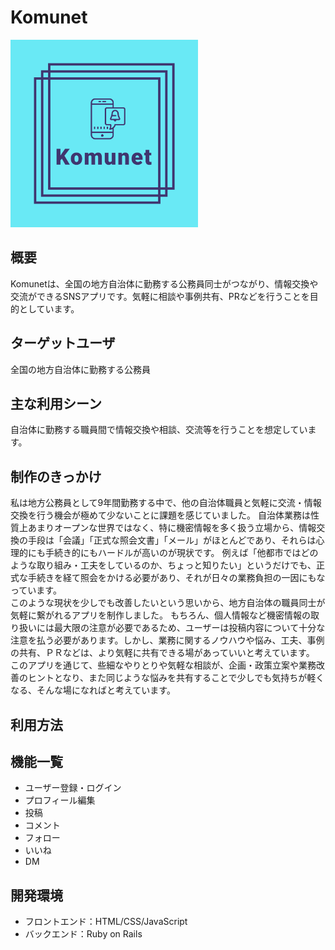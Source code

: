 # Komunet
<img src="app/assets/images/logo.png" alt="ロゴ画像" width="300" height="300">

## 概要
Komunetは、全国の地方自治体に勤務する公務員同士がつながり、情報交換や交流ができるSNSアプリです。気軽に相談や事例共有、PRなどを行うことを目的としています。
## ターゲットユーザ
全国の地方自治体に勤務する公務員
## 主な利用シーン
自治体に勤務する職員間で情報交換や相談、交流等を行うことを想定しています。
## 制作のきっかけ
私は地方公務員として9年間勤務する中で、他の自治体職員と気軽に交流・情報交換を行う機会が極めて少ないことに課題を感じていました。
自治体業務は性質上あまりオープンな世界ではなく、特に機密情報を多く扱う立場から、情報交換の手段は「会議」「正式な照会文書」「メール」がほとんどであり、それらは心理的にも手続き的にもハードルが高いのが現状です。
例えば「他都市ではどのような取り組み・工夫をしているのか、ちょっと知りたい」というだけでも、正式な手続きを経て照会をかける必要があり、それが日々の業務負担の一因にもなっています。<br>
このような現状を少しでも改善したいという思いから、地方自治体の職員同士が気軽に繋がれるアプリを制作しました。
もちろん、個人情報など機密情報の取り扱いには最大限の注意が必要であるため、ユーザーは投稿内容について十分な注意を払う必要があります。しかし、業務に関するノウハウや悩み、工夫、事例の共有、ＰＲなどは、より気軽に共有できる場があっていいと考えています。<br>
このアプリを通じて、些細なやりとりや気軽な相談が、企画・政策立案や業務改善のヒントとなり、また同じような悩みを共有することで少しでも気持ちが軽くなる、そんな場になればと考えています。
## 利用方法

## 機能一覧
- ユーザー登録・ログイン<br>
- プロフィール編集<br>
- 投稿<br>
- コメント<br>
- フォロー<br>
- いいね<br>
- DM<br>

## 開発環境
- フロントエンド：HTML/CSS/JavaScript<br>
- バックエンド：Ruby on Rails<br>
